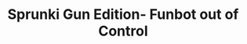 ---
slug: sprunki-gun-edition-funbot-out-of-control
title: Sprunki Gun Edition- Funbot out of Control
description: "Sprunki Gun Edition- Funbot out of Control is an exciting online game. Play for free directly in your browser!"
icon: /images/popular_mods/Sprunki Gun Edition- Funbot out of Control.png
url: https://wowtbc.net/sprunkin/gun-edition-funbot/index.html
previewImage: /images/popular_mods/Sprunki Gun Edition- Funbot out of Control.png
type: popular mods

# SEO配置
seo:
  title: "Sprunki Gun Edition- Funbot out of Control - Play Free Online Game | Fun Browser Games"
  description: "Sprunki Gun Edition- Funbot out of Control - Play this fun online game for free in your browser. No download required!"
  ogImage: "/images/popular_mods/Sprunki Gun Edition- Funbot out of Control.png"
  keywords: "sprunki-gun-edition-funbot-out-of-control, online game, browser game, free game, popular mods game, play online"

videoUrls:
  - https://www.youtube.com/embed/example1
  - https://www.youtube.com/embed/example2

whyPlay:
  title: "Why Play Sprunki Gun Edition- Funbot out of Control?"
  items:
    - "Immersive Gameplay: Sprunki Gun Edition- Funbot out of Control offers an engaging and immersive gaming experience that will keep you entertained for hours"
    - "Challenging Levels: Test your skills with increasingly difficult challenges and obstacles"
    - "Beautiful Graphics: Enjoy stunning visuals and smooth animations that bring the game world to life"
    - "Regular Updates: New content and features are added regularly to keep the game fresh and exciting"
    - "Free to Play: Experience all the fun without spending a penny"
    - "Community Features: Connect with other players, share strategies, and compete for high scores"
    - "Cross-Platform: Play on any device with a web browser, no downloads required"

features:
  title: "Key Features of Sprunki Gun Edition- Funbot out of Control"
  image: "/images/popular_mods/Sprunki Gun Edition- Funbot out of Control.png"
  items:
    - "Intuitive Controls: Easy to learn controls make Sprunki Gun Edition- Funbot out of Control accessible for players of all skill levels"
    - "Multiple Game Modes: Enjoy various gameplay options that provide different challenges and experiences"
    - "Character Customization: Personalize your gaming experience with unique characters and items"
    - "Achievement System: Complete special tasks to earn rewards and recognition"
    - "Leaderboards: Compete with players worldwide and see who can achieve the highest scores"

characteristics:
  title: "Game Characteristics"
  image: "/images/popular_mods/Sprunki Gun Edition- Funbot out of Control.png"
  items:
    - "Genre: Popular mods game with elements of strategy and skill"
    - "Difficulty: Suitable for both casual gamers and those seeking a challenge"
    - "Play Time: Quick sessions or extended gameplay, depending on your preference"
    - "Art Style: Vibrant and engaging visuals that enhance the gaming experience"
    - "Sound Design: Immersive audio that complements the gameplay perfectly"

info: "Sprunki Gun Edition- Funbot out of Control is an exciting online game that offers players a unique and engaging gaming experience. With its intuitive controls, stunning visuals, and challenging gameplay, Sprunki Gun Edition- Funbot out of Control provides hours of entertainment for players of all ages and skill levels. Whether you're looking for a quick gaming session during a break or an extended play session, Sprunki Gun Edition- Funbot out of Control delivers an immersive experience that will keep you coming back for more. The game features multiple levels of increasing difficulty, ensuring that players are constantly challenged as they progress. With regular updates adding new content and features, Sprunki Gun Edition- Funbot out of Control remains fresh and exciting, providing endless entertainment options for its growing community of players."

howToPlayIntro: "Welcome to Sprunki Gun Edition- Funbot out of Control! This guide will walk you through the basics and help you master the game. Whether you're a beginner or looking to improve your skills, these tips and instructions will enhance your gaming experience."

howToPlaySteps:
  - title: "Getting Started"
    description: "Begin your Sprunki Gun Edition- Funbot out of Control adventure by familiarizing yourself with the controls. Use your keyboard or mouse to navigate through the game interface. The tutorial will guide you through the basic mechanics and help you understand the objectives."
  - title: "Understanding the Objectives"
    description: "In Sprunki Gun Edition- Funbot out of Control, your main goal is to progress through levels by completing specific objectives. Each level presents unique challenges that require different strategies and approaches."
  - title: "Mastering the Controls"
    description: "Practice using the controls to improve your precision and reaction time. Sprunki Gun Edition- Funbot out of Control requires quick reflexes and strategic thinking to overcome obstacles and defeat opponents."
  - title: "Utilizing Power-ups"
    description: "Collect power-ups throughout the game to enhance your abilities and overcome difficult challenges. Each power-up offers unique advantages that can be crucial for success."
  - title: "Developing Strategies"
    description: "As you progress in Sprunki Gun Edition- Funbot out of Control, develop effective strategies for different scenarios. Analyze patterns, anticipate challenges, and adapt your approach to maximize your performance."

faq:
  title: "Frequently Asked Questions about Sprunki Gun Edition- Funbot out of Control"
  items:
    - question: "Is Sprunki Gun Edition- Funbot out of Control free to play?"
      answer: "Yes, Sprunki Gun Edition- Funbot out of Control is completely free to play directly in your web browser. No downloads or purchases are required to enjoy the full game experience."
    - question: "Can I play Sprunki Gun Edition- Funbot out of Control on mobile devices?"
      answer: "Yes, Sprunki Gun Edition- Funbot out of Control is optimized for both desktop and mobile play. You can enjoy the game on any device with a web browser and internet connection."
    - question: "Are there any in-game purchases?"
      answer: "While Sprunki Gun Edition- Funbot out of Control is free to play, there may be optional in-game purchases available for cosmetic items or additional features that don't affect core gameplay."
    - question: "How often is Sprunki Gun Edition- Funbot out of Control updated?"
      answer: "The developers regularly update Sprunki Gun Edition- Funbot out of Control with new content, features, and improvements based on player feedback and game performance."
    - question: "Can I play Sprunki Gun Edition- Funbot out of Control offline?"
      answer: "Currently, Sprunki Gun Edition- Funbot out of Control requires an internet connection to play as it's a browser-based online game."
    - question: "Is Sprunki Gun Edition- Funbot out of Control suitable for children?"
      answer: "Yes, Sprunki Gun Edition- Funbot out of Control is designed to be family-friendly and suitable for players of all ages."
    - question: "How do I report bugs or issues?"
      answer: "If you encounter any problems while playing Sprunki Gun Edition- Funbot out of Control, you can report them through the game's support page or contact the developers directly through their website."
    - question: "Still Have Questions?"
      answer: "If you have additional questions about Sprunki Gun Edition- Funbot out of Control that aren't covered in this FAQ, please visit our support center or contact our customer service team for assistance."
---